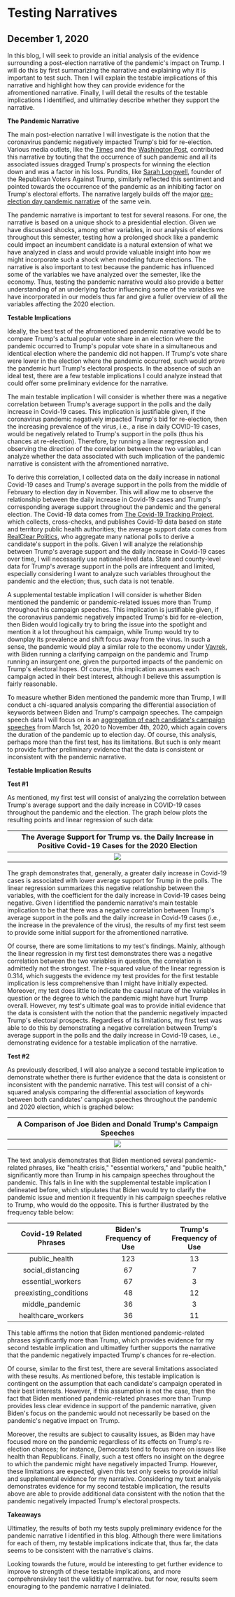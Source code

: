 # Testing Narratives  
## December 1, 2020

In this blog, I will seek to provide an initial analysis of the evidence surrounding a post-election narrative of the pandemic's impact on Trump. I will do this by first summarizing the narrative and explaining why it is important to test such. Then I will explain the testable implications of this narrative and highlight how they can provide evidence for the afromentioned narrative. Finally, I will detail the results of the testable implications I identified, and ultimatley describe whether they support the narrative. 

**The Pandemic Narrative**

The main post-election narrative I will investigate is the notion that the coronavirus pandemic negatively impacted Trump's bid for re-election. Various media outlets, like the [Times](https://time.com/5907973/donald-trump-loses-2020-election/) and the [Washington Post](https://www.washingtonpost.com/elections/interactive/2020/trump-pandemic-coronavirus-election/), contributed this narrative by touting that the occurrence of such pandemic and all its associated issues dragged Trump's prospects for winning the election down and was a factor in his loss. Pundits, like [Sarah Longwell](https://time.com/5907973/donald-trump-loses-2020-election/), founder of the Republican Voters Against Trump, similarly reflected this sentiment and pointed towards the occurrence of the pandemic as an inhibiting factor on Trump's electoral efforts. The narrative largely builds off the major [pre-election day pandemic narrative](https://www.cnn.com/2020/10/29/politics/coronavirus-trump-analysis/index.html) of the same vein.

The pandemic narrative is important to test for several reasons. For one, the narrative is based on a unique shock to a presidential election. Given we have discussed shocks, among other variables, in our analysis of elections throughout this semester, testing how a prolonged shock like a pandemic could impact an incumbent candidate is a natural extension of what we have analyzed in class and would provide valuable insight into how we might incorporate such a shock when modeling future elections. The narrative is also important to test because the pandemic has influenced some of the variables we have analyzed over the semester, like the economy. Thus, testing the pandemic narrative would also provide a better understanding of an underlying factor influencing some of the variables we have incorporated in our models thus far and give a fuller overview of all the variables affecting the 2020 election.

**Testable Implications**

Ideally, the best test of the afromentioned pandemic narrative would be to compare Trump's actual popular vote share in an election where the pandemic occurred to Trump's popular vote share in a simultaneous and identical election where the pandemic did not happen. If Trump's vote share were lower in the election where the pandemic occurred, such would prove the pandemic hurt Trump's electoral prospects. In the absence of such an ideal test, there are a few testable implications I could analyze instead that could offer some preliminary evidence for the narrative. 

The main testable implication I will consider is whether there was a negative correlation between Trump's average support in the polls and the daily increase in Covid-19 cases. This implication is justifiable given, if the coronavirus pandemic negatively impacted Trump's bid for re-election, then the increasing prevalence of the virus, i.e., a rise in daily COVID-19 cases, would be negatively related to Trump's support in the polls (thus his chances at re-election). Therefore, by running a linear regression and observing the direction of the correlation between the two variables, I can analyze whether the data associated with such implication of the pandemic narrative is consistent with the afromentioned narrative.

To derive this correlation, I collected data on the daily increase in national Covid-19 cases and Trump's average support in the polls from the middle of February to election day in November. This will allow me to observe the relationship between the daily increase in Covid-19 cases and Trump's corresponding average support throughout the pandemic and the general election. The Covid-19 data comes from [The Covid-19 Tracking Project](https://covidtracking.com/about-data), which collects, cross-checks, and publishes Covid-19 data based on state and territory public health authorities; the average support data comes from [RealClear Politics](https://www.realclearpolitics.com/epolls/2020/president/us/general_election_trump_vs_biden-6247.html), who aggregate many national polls to derive a candidate's support in the polls. Given I will analyze the relationship between Trump's average support and the daily increase in Covid-19 cases over time, I will necessarily use national-level data. State and county-level data for Trump's average support in the polls are infrequent and limited, especially considering I want to analyze such variables throughout the pandemic and the election; thus, such data is not tenable.

A supplemental testable implication I will consider is whether Biden mentioned the pandemic or pandemic-related issues more than Trump throughout his campaign speeches. This implication is justifiable given, if the coronavirus pandemic negatively impacted Trump's bid for re-election, then Biden would logically try to bring the issue into the spotlight and mention it a lot throughout his campaign, while Trump would try to downplay its prevalence and shift focus away from the virus. In such a sense, the pandemic would play a similar role to the economy under [Vavrek](https://hollis.harvard.edu/primo-explore/fulldisplay?docid=TN_cdi_askewsholts_vlebooks_9781400830480&context=PC&vid=HVD2&search_scope=everything&tab=everything&lang=en_US), with Biden running a clarifying campaign on the pandemic and Trump running an insurgent one, given the purported impacts of the pandemic on Trump's electoral hopes. Of course, this implication assumes each campaign acted in their best interest, although I believe this assumption is fairly reasonable.

To measure whether Biden mentioned the pandemic more than Trump, I will conduct a chi-squared analysis comparing the differential association of keywords between Biden and Trump's campaign speeches. The campaign speech data I will focus on is an [aggregation of each candidate's campaign speeches](https://drive.google.com/drive/folders/1fvTLiMlJWgFpeVivFBdYxLm8vhHkhqcS) from March 1st, 2020 to November 4th, 2020, which again covers the duration of the pandemic up to election day. Of course, this analysis, perhaps more than the first test, has its limitations. But such is only meant to provide further preliminary evidence that the data is consistent or inconsistent with the pandemic narrative. 

**Testable Implication Results**

**Test #1**

As mentioned, my first test will consist of analyzing the correlation between Trump's average support and the daily increase in COVID-19 cases throughout the pandemic and the election. The graph below plots the resulting points and linear regression of such data:

|  The Average Support for Trump vs. the Daily Increase in Positive Covid-19 Cases for the 2020 Election |
|:-:|
|![](Narrative1.png)|

The graph demonstrates that, generally, a greater daily increase in Covid-19 cases is associated with lower average support for Trump in the polls. The linear regression summarizes this negative relationship between the variables, with the coefficient for the daily increase in Covid-19 cases being negative. Given I identified the pandemic narrative's main testable implication to be that there was a negative correlation between Trump's average support in the polls and the daily increase in Covid-19 cases (i.e., the increase in the prevalence of the virus), the results of my first test seem to provide some initial support for the afromentioned narrative. 

Of course, there are some limitations to my test's findings. Mainly, although the linear regression in my first test demonstrates there was a negative correlation between the two variables in question, the correlation is admittedly not the strongest. The r-squared value of the linear regression is 0.314, which suggests the evidence my test provides for the first testable implication is less comprehensive than I might have initially expected. Moreover, my test does little to indicate the causal nature of the variables in question or the degree to which the pandemic might have hurt Trump overall. However, my test's ultimate goal was to provide initial evidence that the data is consistent with the notion that the pandemic negatively impacted Trump's electoral prospects. Regardless of its limitations, my first test was able to do this by demonstrating a negative correlation between Trump's average support in the polls and the daily increase in Covid-19 cases, i.e., demonstrating evidence for a testable implication of the narrative. 

**Test #2**

As previously described, I will also analyze a second testable implication to demonstrate whether there is further evidence that the data is consistent or inconsistent with the pandemic narrative. This test will consist of a chi-squared analysis comparing the differential association of keywords between both candidates' campaign speeches throughout the pandemic and 2020 election, which is graphed below:

|  A Comparison of Joe Biden and Donald Trump's Campaign Speeches |
|:-:|
|![](Narrative2.png)|

The text analysis demonstrates that Biden mentioned several pandemic-related phrases, like "health crisis," "essential workers," and "public health," significantly more than Trump in his campaign speeches throughout the pandemic. This falls in line with the supplemental testable implication I delineated before, which stipulates that Biden would try to clarify the pandemic issue and mention it frequently in his campaign speeches relative to Trump, who would do the opposite. This is further illustrated by the frequency table below:

| Covid-19 Related Phrases  |  Biden's Frequency of Use | Trump's Frequency of Use  |
|:-:|:-:|:-:|
|  public_health  | 123     | 13  |
| social_distancing  |  67     | 7  |
|   essential_workers  | 67    | 3  |
| preexisting_conditions  | 48   | 12  |
|  middle_pandemic  |  36  | 3  |
|  healthcare_workers |  36 | 11  |

This table affirms the notion that Biden mentioned pandemic-related phrases significantly more than Trump, which provides evidence for my second testable implication and ultimatley further supports the narrative that the pandemic negatively impacted Trump's chances for re-election. 

Of course, similar to the first test, there are several limitations associated with these results. As mentioned before, this testable implication is contingent on the assumption that each candidate's campaign operated in their best interests. However, if this assumption is not the case, then the fact that Biden mentioned pandemic-related phrases more than Trump provides less clear evidence in support of the pandemic narrative, given Biden's focus on the pandemic would not necessarily be based on the pandemic's negative impact on Trump.

Moreover, the results are subject to causality issues, as Biden may have focused more on the pandemic regardless of its effects on Trump's re-election chances; for instance, Democrats tend to focus more on issues like health than Republicans. Finally, such a test offers no insight on the degree to which the pandemic might have negatively impacted Trump. However, these limitations are expected, given this test only seeks to provide initial and supplemental evidence for my narrative. Considering my text analysis demonstrates evidence for my second testable implication, the results above are able to provide additional data consistent with the notion that the pandemic negatively impacted Trump's electoral prospects. 

**Takeaways**

Ultimatley, the results of both my tests supply preliminary evidence for the pandemic narrative I identified in this blog. Although there were limitations for each of them, my testable implications indicate that, thus far, the data seems to be consistent with the narrative's claims. 


Looking towards the future, would be interesting to get further evidence to improve to strength of these testable implications, and more compehrensivley test the validitiy of narrrative. but for now, results seem enouraging to the pandemic narrative I deliniated.    






